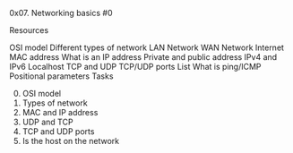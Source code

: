 0x07. Networking basics #0

Resources

OSI model
Different types of network
LAN Network
WAN Network
Internet
MAC address
What is an IP address
Private and public address
IPv4 and IPv6
Localhost
TCP and UDP
TCP/UDP ports List
What is ping/ICMP
Positional parameters
Tasks

0. OSI model
1. Types of network
2. MAC and IP address
3. UDP and TCP
4. TCP and UDP ports
5. Is the host on the network
